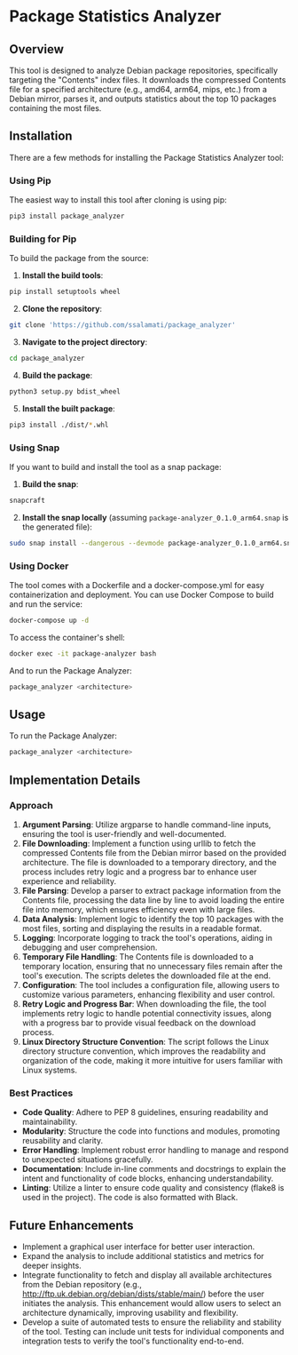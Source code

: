 # Package Statistics Analyzer

## Overview
This tool is designed to analyze Debian package repositories, specifically targeting the "Contents" index files. It downloads the compressed Contents file for a specified architecture (e.g., amd64, arm64, mips, etc.) from a Debian mirror, parses it, and outputs statistics about the top 10 packages containing the most files.

## Installation

There are a few methods for installing the Package Statistics Analyzer tool:

### Using Pip

The easiest way to install this tool after cloning is using pip:

```bash
pip3 install package_analyzer
```

### Building for Pip

To build the package from the source:

1. **Install the build tools**:
```bash
pip install setuptools wheel
```
2. **Clone the repository**:
```bash
git clone 'https://github.com/ssalamati/package_analyzer'
```
3. **Navigate to the project directory**:
```bash
cd package_analyzer
```
4. **Build the package**:
```bash
python3 setup.py bdist_wheel
```
5. **Install the built package**:
```bash
pip3 install ./dist/*.whl
```

### Using Snap

If you want to build and install the tool as a snap package:

1. **Build the snap**:
```bash
snapcraft
```

2. **Install the snap locally** (assuming `package-analyzer_0.1.0_arm64.snap` is the generated file):
```bash
sudo snap install --dangerous --devmode package-analyzer_0.1.0_arm64.snap
```

### Using Docker

The tool comes with a Dockerfile and a docker-compose.yml for easy containerization and deployment. You can use Docker Compose to build and run the service:
```bash
docker-compose up -d
```

To access the container's shell:
```bash
docker exec -it package-analyzer bash
```

And to run the Package Analyzer:
```bash
package_analyzer <architecture>
```

## Usage
To run the Package Analyzer:
```bash
package_analyzer <architecture>
```

## Implementation Details

### Approach
1. **Argument Parsing**: Utilize argparse to handle command-line inputs, ensuring the tool is user-friendly and well-documented.
2. **File Downloading**: Implement a function using urllib to fetch the compressed Contents file from the Debian mirror based on the provided architecture. The file is downloaded to a temporary directory, and the process includes retry logic and a progress bar to enhance user experience and reliability.
3. **File Parsing**: Develop a parser to extract package information from the Contents file, processing the data line by line to avoid loading the entire file into memory, which ensures efficiency even with large files.
4. **Data Analysis**: Implement logic to identify the top 10 packages with the most files, sorting and displaying the results in a readable format.
5. **Logging**: Incorporate logging to track the tool's operations, aiding in debugging and user comprehension.
6. **Temporary File Handling**: The Contents file is downloaded to a temporary location, ensuring that no unnecessary files remain after the tool's execution. The scripts deletes the downloaded file at the end.
7. **Configuration**: The tool includes a configuration file, allowing users to customize various parameters, enhancing flexibility and user control.
8. **Retry Logic and Progress Bar**: When downloading the file, the tool implements retry logic to handle potential connectivity issues, along with a progress bar to provide visual feedback on the download process.
9. **Linux Directory Structure Convention**: The script follows the Linux directory structure convention, which improves the readability and organization of the code, making it more intuitive for users familiar with Linux systems.

### Best Practices
- **Code Quality**: Adhere to PEP 8 guidelines, ensuring readability and maintainability.
- **Modularity**: Structure the code into functions and modules, promoting reusability and clarity.
- **Error Handling**: Implement robust error handling to manage and respond to unexpected situations gracefully.
- **Documentation**: Include in-line comments and docstrings to explain the intent and functionality of code blocks, enhancing understandability.
- **Linting**: Utilize a linter to ensure code quality and consistency (flake8 is used in the project). The code is also formatted with Black.

## Future Enhancements
- Implement a graphical user interface for better user interaction.
- Expand the analysis to include additional statistics and metrics for deeper insights.
- Integrate functionality to fetch and display all available architectures from the Debian repository (e.g., http://ftp.uk.debian.org/debian/dists/stable/main/) before the user initiates the analysis. This enhancement would allow users to select an architecture dynamically, improving usability and flexibility.
- Develop a suite of automated tests to ensure the reliability and stability of the tool. Testing can include unit tests for individual components and integration tests to verify the tool's functionality end-to-end.
